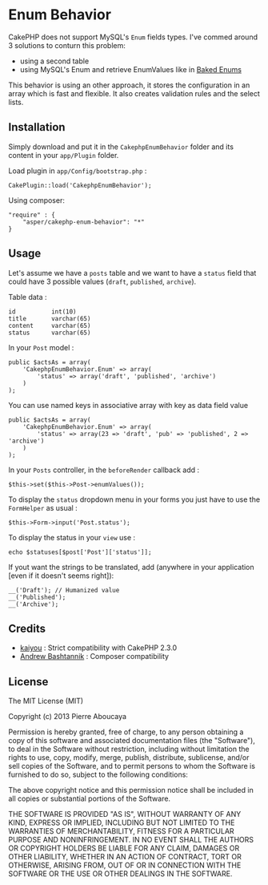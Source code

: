 Enum Behavior
=============

CakePHP does not support MySQL's `Enum` fields types. I've commed around 3 solutions to conturn this problem: 

- using a second table
- using MySQL's Enum and retrieve EnumValues like in [Baked Enums](http://bakery.cakephp.org/articles/view/baked-enums)

This behavior is using an other approach, it stores the configuration in an array which is fast and flexible. It also creates validation rules and the select lists.

Installation
------------

Simply download and put it in the `CakephpEnumBehavior` folder and its content in your `app/Plugin` folder.

Load plugin in `app/Config/bootstrap.php` :

	CakePlugin::load('CakephpEnumBehavior');

Using composer: 

    "require" : {
        "asper/cakephp-enum-behavior": "*"
    }

Usage
-----

Let's assume we have a `posts` table and we want to have a `status` field that could have 3 possible values (`draft`, `published`, `archive`).

Table data :

    id			int(10)
    title		varchar(65)
    content		varchar(65)
    status		varchar(65)

In your `Post` model : 

    public $actsAs = array(
    	'CakephpEnumBehavior.Enum' => array(
    		'status' => array('draft', 'published', 'archive')
    	)
    );

You can use named keys in associative array with key as data field value

    public $actsAs = array(
        'CakephpEnumBehavior.Enum' => array(
            'status' => array(23 => 'draft', 'pub' => 'published', 2 => 'archive')
        )
    );    

In your `Posts` controller, in the `beforeRender` callback add :

    $this->set($this->Post->enumValues());

To display the `status` dropdown menu in your forms you just have to use the `FormHelper` as usual :

    $this->Form->input('Post.status');
    
To display the status in your `view` use :

    echo $statuses[$post['Post']['status']];

If yout want the strings to be translated, add (anywhere in your application [even if it doesn't seems right]):

    __('Draft'); // Humanized value
    __('Published');
    __('Archive');

Credits
-------

- [kaiyou](https://github.com/kaiyou) : Strict compatibility with CakePHP 2.3.0
- [Andrew Bashtannik](https://github.com/a-bashtannik) : Composer compatibility

License
-------

The MIT License (MIT)

Copyright (c) 2013 Pierre Aboucaya

Permission is hereby granted, free of charge, to any person obtaining a copy of this software and associated documentation files (the "Software"), to deal in the Software without restriction, including without limitation the rights to use, copy, modify, merge, publish, distribute, sublicense, and/or sell copies of the Software, and to permit persons to whom the Software is furnished to do so, subject to the following conditions:

The above copyright notice and this permission notice shall be included in all copies or substantial portions of the Software.

THE SOFTWARE IS PROVIDED "AS IS", WITHOUT WARRANTY OF ANY KIND, EXPRESS OR IMPLIED, INCLUDING BUT NOT LIMITED TO THE WARRANTIES OF MERCHANTABILITY, FITNESS FOR A PARTICULAR PURPOSE AND NONINFRINGEMENT. IN NO EVENT SHALL THE AUTHORS OR COPYRIGHT HOLDERS BE LIABLE FOR ANY CLAIM, DAMAGES OR OTHER LIABILITY, WHETHER IN AN ACTION OF CONTRACT, TORT OR OTHERWISE, ARISING FROM, OUT OF OR IN CONNECTION WITH THE SOFTWARE OR THE USE OR OTHER DEALINGS IN THE SOFTWARE.
